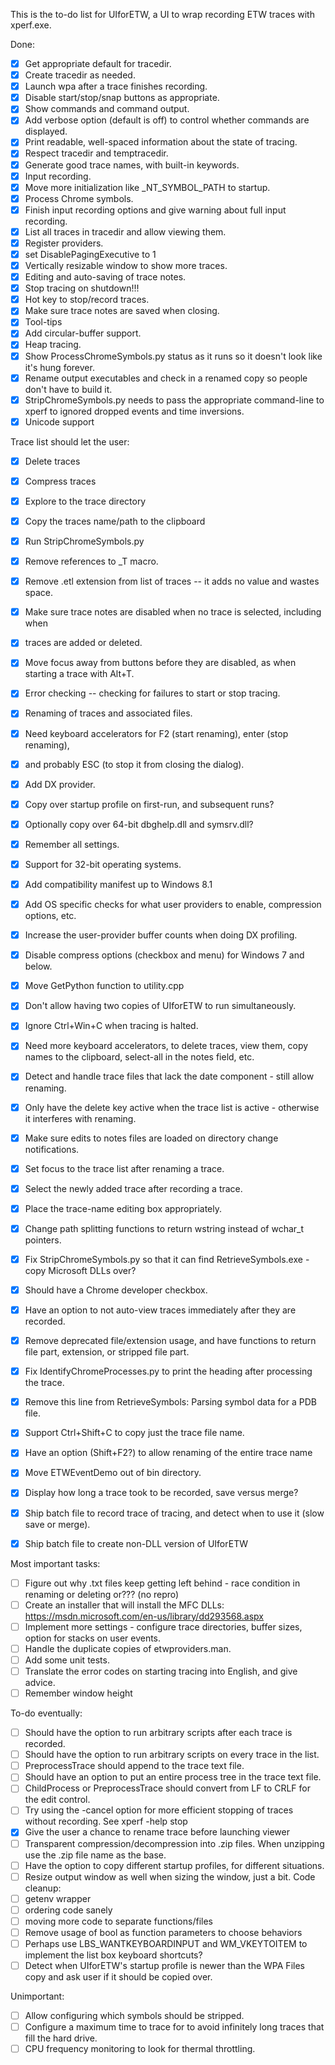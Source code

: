 This is the to-do list for UIforETW, a UI to wrap recording ETW traces with xperf.exe.

Done:
- [X] Get appropriate default for tracedir.
- [X] Create tracedir as needed.
- [X] Launch wpa after a trace finishes recording.
- [X] Disable start/stop/snap buttons as appropriate.
- [X] Show commands and command output.
- [X] Add verbose option (default is off) to control whether commands are displayed.
- [X] Print readable, well-spaced information about the state of tracing.
- [X] Respect tracedir and temptracedir.
- [X] Generate good trace names, with built-in keywords.
- [X] Input recording.
- [X] Move more initialization like _NT_SYMBOL_PATH to startup.
- [X] Process Chrome symbols.
- [X] Finish input recording options and give warning about full input recording.
- [X] List all traces in tracedir and allow viewing them.
- [X] Register providers.
- [X] set DisablePagingExecutive to 1
- [X] Vertically resizable window to show more traces.
- [X] Editing and auto-saving of trace notes.
- [X] Stop tracing on shutdown!!!
- [X] Hot key to stop/record traces.
- [X] Make sure trace notes are saved when closing.
- [X] Tool-tips
- [X] Add circular-buffer support.
- [X] Heap tracing.
- [X] Show ProcessChromeSymbols.py status as it runs so it doesn't look like it's hung forever.
- [X] Rename output executables and check in a renamed copy so people don't have to build it.
- [X] StripChromeSymbols.py needs to pass the appropriate command-line to xperf to ignored dropped events and time inversions.
- [X] Unicode support

Trace list should let the user:
- [X] Delete traces
- [X] Compress traces
- [X] Explore to the trace directory
- [X] Copy the traces name/path to the clipboard
- [X] Run StripChromeSymbols.py

- [X] Remove references to _T macro.
- [X] Remove .etl extension from list of traces -- it adds no value and wastes space.
- [X] Make sure trace notes are disabled when no trace is selected, including when
- [X] traces are added or deleted.
- [X] Move focus away from buttons before they are disabled, as when starting a trace with Alt+T.
- [X] Error checking -- checking for failures to start or stop tracing.
- [X] Renaming of traces and associated files.
- [X] Need keyboard accelerators for F2 (start renaming), enter (stop renaming),
- [X] and probably ESC (to stop it from closing the dialog).
- [X] Add DX provider.
- [X] Copy over startup profile on first-run, and subsequent runs?
- [X] Optionally copy over 64-bit dbghelp.dll and symsrv.dll?
- [X] Remember all settings.
- [X] Support for 32-bit operating systems.
- [X] Add compatibility manifest up to Windows 8.1
- [X] Add OS specific checks for what user providers to enable, compression options, etc.
- [X] Increase the user-provider buffer counts when doing DX profiling.
- [X] Disable compress options (checkbox and menu) for Windows 7 and below.
- [X] Move GetPython function to utility.cpp
- [X] Don't allow having two copies of UIforETW to run simultaneously.
- [X] Ignore Ctrl+Win+C when tracing is halted.
- [X] Need more keyboard accelerators, to delete traces, view them, copy names to the clipboard, select-all in the notes field, etc.
- [X] Detect and handle trace files that lack the date component - still allow renaming.
- [X] Only have the delete key active when the trace list is active - otherwise it interferes with renaming.
- [X] Make sure edits to notes files are loaded on directory change notifications.
- [X] Set focus to the trace list after renaming a trace.
- [X] Select the newly added trace after recording a trace.
- [X] Place the trace-name editing box appropriately.
- [X] Change path splitting functions to return wstring instead of wchar_t pointers.
- [X] Fix StripChromeSymbols.py so that it can find RetrieveSymbols.exe - copy Microsoft DLLs over?
- [X] Should have a Chrome developer checkbox.
- [X] Have an option to not auto-view traces immediately after they are recorded.
- [X] Remove deprecated file/extension usage, and have functions to return file part, extension, or stripped file part.
- [X] Fix IdentifyChromeProcesses.py to print the heading after processing the trace.
- [X] Remove this line from RetrieveSymbols: Parsing symbol data for a PDB file.
- [X] Support Ctrl+Shift+C to copy just the trace file name.
- [X] Have an option (Shift+F2?) to allow renaming of the entire trace name
- [X] Move ETWEventDemo out of bin directory.
- [X] Display how long a trace took to be recorded, save versus merge?
- [X] Ship batch file to record trace of tracing, and detect when to use it (slow save or merge).
- [X] Ship batch file to create non-DLL version of UIforETW



Most important tasks:
- [ ] Figure out why .txt files keep getting left behind - race condition in renaming or deleting or??? (no repro)
- [ ] Create an installer that will install the MFC DLLs: https://msdn.microsoft.com/en-us/library/dd293568.aspx
- [ ] Implement more settings - configure trace directories, buffer sizes, option for stacks on user events.
- [ ] Handle the duplicate copies of etwproviders.man.
- [ ] Add some unit tests.
- [ ] Translate the error codes on starting tracing into English, and give advice.
- [ ] Remember window height

To-do eventually:
- [ ] Should have the option to run arbitrary scripts after each trace is recorded.
- [ ] Should have the option to run arbitrary scripts on every trace in the list.
- [ ] PreprocessTrace should append to the trace text file.
- [ ] Should have an option to put an entire process tree in the trace text file.
- [ ] ChildProcess or PreprocessTrace should convert from LF to CRLF for the edit control.
- [ ] Try using the -cancel option for more efficient stopping of traces without recording. See xperf -help stop
- [X] Give the user a chance to rename trace before launching viewer
- [ ] Transparent compression/decompression into .zip files. When unzipping use the .zip file name as the base.
- [ ] Have the option to copy different startup profiles, for different situations.
- [ ] Resize output window as well when sizing the window, just a bit.
Code cleanup:
- [ ] getenv wrapper
- [ ] ordering code sanely
- [ ] moving more code to separate functions/files
- [ ] Remove usage of bool as function parameters to choose behaviors
- [ ] Perhaps use LBS_WANTKEYBOARDINPUT and WM_VKEYTOITEM to implement the list box keyboard shortcuts?
- [ ] Detect when UIforETW's startup profile is newer than the WPA Files copy and ask user if it should be copied over.

Unimportant:
- [ ] Allow configuring which symbols should be stripped.
- [ ] Configure a maximum time to trace for to avoid infinitely long traces that fill the hard drive.
- [ ] CPU frequency monitoring to look for thermal throttling.
